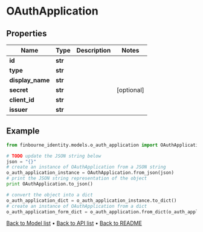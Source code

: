 # OAuthApplication


## Properties
Name | Type | Description | Notes
------------ | ------------- | ------------- | -------------
**id** | **str** |  | 
**type** | **str** |  | 
**display_name** | **str** |  | 
**secret** | **str** |  | [optional] 
**client_id** | **str** |  | 
**issuer** | **str** |  | 

## Example

```python
from finbourne_identity.models.o_auth_application import OAuthApplication

# TODO update the JSON string below
json = "{}"
# create an instance of OAuthApplication from a JSON string
o_auth_application_instance = OAuthApplication.from_json(json)
# print the JSON string representation of the object
print OAuthApplication.to_json()

# convert the object into a dict
o_auth_application_dict = o_auth_application_instance.to_dict()
# create an instance of OAuthApplication from a dict
o_auth_application_form_dict = o_auth_application.from_dict(o_auth_application_dict)
```
[Back to Model list](../README.md#documentation-for-models) &#8226; [Back to API list](../README.md#documentation-for-api-endpoints) &#8226; [Back to README](../README.md)


